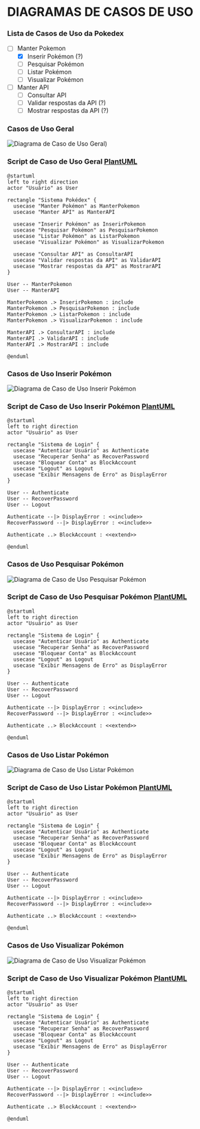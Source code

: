# DIAGRAMAS DE CASOS DE USO

### Lista de Casos de Uso da Pokedex
- [ ] Manter Pokemon
    - [x] Inserir Pokémon (?)
    - [ ] Pesquisar Pokémon
    - [ ] Listar Pokémon
    - [ ] Visualizar Pokémon
- [ ] Manter API
    - [ ] Consultar API
    - [ ] Validar respostas da API (?)
    - [ ] Mostrar respostas da API (?)

### Casos de Uso Geral

![Diagrama de Caso de Uso Geral](./img/01-caso-de-uso-geral-pokedex.svg))

### Script de Caso de Uso Geral [PlantUML]()
    @startuml
    left to right direction
    actor "Usuário" as User
    
    rectangle "Sistema Pokédex" {
      usecase "Manter Pokémon" as ManterPokemon
      usecase "Manter API" as ManterAPI
    
      usecase "Inserir Pokémon" as InserirPokemon
      usecase "Pesquisar Pokémon" as PesquisarPokemon
      usecase "Listar Pokémon" as ListarPokemon
      usecase "Visualizar Pokémon" as VisualizarPokemon
    
      usecase "Consultar API" as ConsultarAPI
      usecase "Validar respostas da API" as ValidarAPI
      usecase "Mostrar respostas da API" as MostrarAPI
    }
    
    User -- ManterPokemon
    User -- ManterAPI
    
    ManterPokemon .> InserirPokemon : include
    ManterPokemon .> PesquisarPokemon : include
    ManterPokemon .> ListarPokemon : include
    ManterPokemon .> VisualizarPokemon : include
    
    ManterAPI .> ConsultarAPI : include
    ManterAPI .> ValidarAPI : include
    ManterAPI .> MostrarAPI : include
    
    @enduml

    

### Casos de Uso Inserir Pokémon
![Diagrama de Caso de Uso Inserir Pokémon](https://github.com/ADS035-Metricas-e-Arquitetura-de-Soft/documento-requisitos/blob/main/caso-de-uso-login-v1.svg)

### Script de Caso de Uso Inserir Pokémon [PlantUML](https://www.plantuml.com/plantuml/uml/SyfFKj2rKt3CoKnELR1Io4ZDoSa70000)
    @startuml
    left to right direction
    actor "Usuário" as User
    
    rectangle "Sistema de Login" {
      usecase "Autenticar Usuário" as Authenticate
      usecase "Recuperar Senha" as RecoverPassword
      usecase "Bloquear Conta" as BlockAccount
      usecase "Logout" as Logout
      usecase "Exibir Mensagens de Erro" as DisplayError
    }
    
    User -- Authenticate
    User -- RecoverPassword
    User -- Logout
    
    Authenticate --|> DisplayError : <<include>>
    RecoverPassword --|> DisplayError : <<include>>
    
    Authenticate ..> BlockAccount : <<extend>>
    
    @enduml

### Casos de Uso Pesquisar Pokémon
![Diagrama de Caso de Uso Pesquisar Pokémon](https://github.com/ADS035-Metricas-e-Arquitetura-de-Soft/documento-requisitos/blob/main/caso-de-uso-login-v1.svg)

### Script de Caso de Uso Pesquisar Pokémon [PlantUML](https://www.plantuml.com/plantuml/uml/SyfFKj2rKt3CoKnELR1Io4ZDoSa70000)
    @startuml
    left to right direction
    actor "Usuário" as User
    
    rectangle "Sistema de Login" {
      usecase "Autenticar Usuário" as Authenticate
      usecase "Recuperar Senha" as RecoverPassword
      usecase "Bloquear Conta" as BlockAccount
      usecase "Logout" as Logout
      usecase "Exibir Mensagens de Erro" as DisplayError
    }
    
    User -- Authenticate
    User -- RecoverPassword
    User -- Logout
    
    Authenticate --|> DisplayError : <<include>>
    RecoverPassword --|> DisplayError : <<include>>
    
    Authenticate ..> BlockAccount : <<extend>>
    
    @enduml

### Casos de Uso Listar Pokémon
![Diagrama de Caso de Uso Listar Pokémon](https://github.com/ADS035-Metricas-e-Arquitetura-de-Soft/documento-requisitos/blob/main/caso-de-uso-login-v1.svg)

### Script de Caso de Uso Listar Pokémon [PlantUML](https://www.plantuml.com/plantuml/uml/SyfFKj2rKt3CoKnELR1Io4ZDoSa70000)
    @startuml
    left to right direction
    actor "Usuário" as User
    
    rectangle "Sistema de Login" {
      usecase "Autenticar Usuário" as Authenticate
      usecase "Recuperar Senha" as RecoverPassword
      usecase "Bloquear Conta" as BlockAccount
      usecase "Logout" as Logout
      usecase "Exibir Mensagens de Erro" as DisplayError
    }
    
    User -- Authenticate
    User -- RecoverPassword
    User -- Logout
    
    Authenticate --|> DisplayError : <<include>>
    RecoverPassword --|> DisplayError : <<include>>
    
    Authenticate ..> BlockAccount : <<extend>>
    
    @enduml

### Casos de Uso Visualizar Pokémon
![Diagrama de Caso de Uso Visualizar Pokémon](https://github.com/ADS035-Metricas-e-Arquitetura-de-Soft/documento-requisitos/blob/main/caso-de-uso-login-v1.svg)

### Script de Caso de Uso Visualizar Pokémon [PlantUML](https://www.plantuml.com/plantuml/uml/SyfFKj2rKt3CoKnELR1Io4ZDoSa70000)
    @startuml
    left to right direction
    actor "Usuário" as User
    
    rectangle "Sistema de Login" {
      usecase "Autenticar Usuário" as Authenticate
      usecase "Recuperar Senha" as RecoverPassword
      usecase "Bloquear Conta" as BlockAccount
      usecase "Logout" as Logout
      usecase "Exibir Mensagens de Erro" as DisplayError
    }
    
    User -- Authenticate
    User -- RecoverPassword
    User -- Logout
    
    Authenticate --|> DisplayError : <<include>>
    RecoverPassword --|> DisplayError : <<include>>
    
    Authenticate ..> BlockAccount : <<extend>>
    
    @enduml
